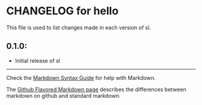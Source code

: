 # CHANGELOG for hello

This file is used to list changes made in each version of sl.

## 0.1.0:

* Initial release of sl

- - -
Check the [Markdown Syntax Guide](http://daringfireball.net/projects/markdown/syntax) for help with Markdown.

The [Github Flavored Markdown page](http://github.github.com/github-flavored-markdown/) describes the differences between markdown on github and standard markdown.

